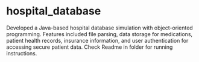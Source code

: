 # hospital_database
Developed a Java-based hospital database simulation with object-oriented programming. Features included file parsing, data storage for medications, patient health records, insurance information, and user authentication for accessing secure patient data. Check Readme in folder for running instructions.
